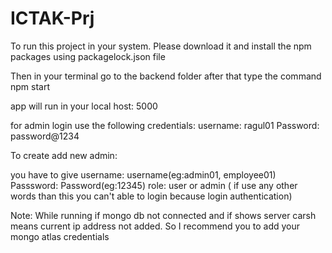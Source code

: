 # ICTAK-Prj

To run this project in your system. Please download it and install the npm packages using packagelock.json file

Then in your terminal go to the backend folder after that type the command npm start

app will run in your local host: 5000

for admin login use the following credentials:
username: ragul01 Password: password@1234

To create add new admin:

you have to give username: username(eg:admin01, employee01)
                 Passsword: Password(eg:12345)
                 role: user or admin ( if use any other words than this you can't able to login because login authentication)


Note: While running if mongo db not connected and if shows server carsh means current ip address not added.
      So I recommend you to add your mongo atlas credentials
